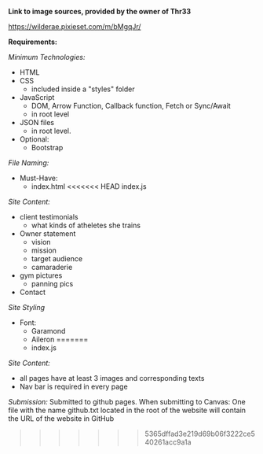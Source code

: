 **Link to image sources, provided by the owner of Thr33**

https://wilderae.pixieset.com/m/bMgqJr/

**Requirements:**

_Minimum Technologies:_

- HTML
- CSS
  - included inside a "styles" folder
- JavaScript
  - DOM, Arrow Function, Callback function, Fetch or Sync/Await
  - in root level
- JSON files
  - in root level.
- Optional:
  - Bootstrap


_File Naming:_

- Must-Have:
  - index.html
<<<<<<< HEAD
    index.js

_Site Content:_

- client testimonials
  - what kinds of atheletes she trains
- Owner statement
  - vision
  - mission
  - target audience
  - camaraderie
- gym pictures
  - panning pics
- Contact

_Site Styling_

- Font:
  - Garamond
  - Aileron
=======
  - index.js

_Site Content:_
- all pages have at least 3 images and corresponding texts
- Nav bar is required in every page

_Submission:_
Submitted to github pages.
When submitting to Canvas: One file with the name github.txt located in the root
of the website will contain the URL of the website in GitHub
>>>>>>> 5365dffad3e219d69b06f3222ce540261acc9a1a
